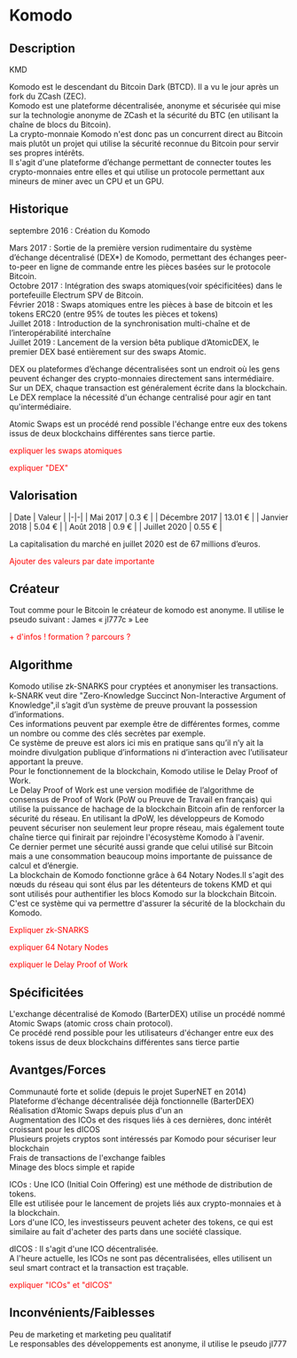 <h1>Komodo</h1>

<h2>Description</h2>
KMD

<p> Komodo est le descendant du Bitcoin Dark (BTCD). Il a vu le jour après un fork du ZCash (ZEC).<br>
Komodo est une plateforme décentralisée, anonyme et sécurisée qui mise sur la technologie anonyme de ZCash et la sécurité du BTC (en utilisant la chaîne de blocs du Bitcoin).<br>
La crypto-monnaie Komodo n'est donc pas un concurrent direct au Bitcoin mais plutôt un projet qui utilise la sécurité reconnue du Bitcoin pour servir ses propres intérêts.<br>
Il s'agit d'une plateforme d’échange permettant de connecter toutes les crypto-monnaies entre elles et qui utilise un protocole permettant aux mineurs de miner avec un CPU et un GPU.</p>



<h2>Historique</h2>

<p>septembre 2016 : Création du Komodo</p>
Mars 2017 : Sortie de la première version rudimentaire du système d’échange décentralisé (DEX*) de Komodo, permettant des échanges peer-to-peer en ligne de commande entre les pièces basées sur le protocole Bitcoin.<br>
Octobre 2017 : Intégration des swaps atomiques(voir spécificitées) dans le portefeuille Electrum SPV de Bitcoin.<br>
Février 2018 : Swaps atomiques entre les pièces à base de bitcoin et les tokens ERC20 (entre 95% de toutes les pièces et tokens)<br>
Juillet 2018 : Introduction de la synchronisation multi-chaîne et de l’interopérabilité interchaîne<br>
Juillet 2019 : Lancement de la version bêta publique d’AtomicDEX, le premier DEX basé entièrement sur des swaps Atomic.<p>

DEX ou plateformes d’échange décentralisées sont un endroit où les gens peuvent échanger des crypto-monnaies directement sans intermédiaire.<br>
Sur un DEX, chaque transaction est généralement écrite dans la blockchain. Le DEX remplace la nécessité d'un échange centralisé pour agir en tant qu'intermédiaire.</p>

Atomic Swaps est un procédé rend possible l'échange entre eux des tokens issus de deux blockchains différentes sans tierce partie.</p>

<p style="color: red">expliquer les swaps atomiques</p>
<p style="color: red">expliquer "DEX"</p>


<h2>Valorisation</h2>

<p>
 | Date | Valeur |
|-|-|
| Mai 2017 | 0.3 € |
| Décembre 2017 | 13.01 € |
| Janvier 2018 | 5.04 € |
| Août 2018 | 0.9 € |
| Juillet 2020 | 0.55 € |

La capitalisation du marché en juillet 2020 est de 67 millions d’euros.</p>

<p style="color: red">Ajouter des valeurs par date importante</p>

<h2>Créateur</h2>

<p>Tout comme pour le Bitcoin le créateur de komodo est anonyme. Il utilise le pseudo suivant : James « jl777c » Lee</p>

<p style="color: red">+ d'infos ! formation ? parcours ?</p>

<h2>Algorithme</h2>

<p>Komodo utilise zk-SNARKS pour cryptées et anonymiser les transactions. <br>
 k-SNARK veut dire "Zero-Knowledge Succinct Non-Interactive Argument of Knowledge",il s’agit d’un système de preuve prouvant la possession d’informations.<br>
Ces informations peuvent par exemple être de différentes formes, comme un nombre ou comme des clés secrètes par exemple.<br>
Ce système de preuve est alors ici mis en pratique sans qu’il n’y ait la moindre divulgation publique d’informations ni d’interaction avec l’utilisateur apportant la preuve.<br>
Pour le fonctionnement de la blockchain, Komodo utilise le Delay Proof of Work.<br>
Le Delay Proof of Work est une version modifiée de l’algorithme de consensus de Proof of Work (PoW ou Preuve de Travail en français) qui utilise la puissance de hachage de la blockchain Bitcoin afin de renforcer la sécurité du réseau. En utilisant la dPoW, les développeurs de Komodo peuvent sécuriser non seulement leur propre réseau, mais également toute chaîne tierce qui finirait par rejoindre l'écosystème Komodo à l'avenir.<br>
Ce dernier permet une sécurité aussi grande que celui utilisé sur Bitcoin mais a une consommation beaucoup moins importante de puissance de calcul et d’énergie.<br>
La blockchain de Komodo fonctionne grâce à 64 Notary Nodes.Il s'agit des nœuds du réseau qui sont élus par les détenteurs de tokens KMD et qui sont utilisés pour authentifier les blocs Komodo sur la blockchain Bitcoin. C'est ce système qui va permettre d'assurer la sécurité de la blockchain du Komodo.</p>


<p style="color: red">Expliquer zk-SNARKS</p>
<p style="color: red">expliquer 64 Notary Nodes</p>
<p style="color: red">expliquer le Delay Proof of Work</p>


<h2>Spécificitées</h2>

<p>L'exchange décentralisé de Komodo (BarterDEX) utilise un procédé nommé Atomic Swaps (atomic cross chain protocol).<br>
Ce procédé rend possible pour les utilisateurs d'échanger entre eux des tokens issus de deux blockchains différentes sans tierce partie</p>

<h2>Avantges/Forces</h2>

<p>Communauté forte et solide (depuis le projet SuperNET en 2014)<br>
Plateforme d’échange décentralisée déjà fonctionnelle (BarterDEX)<br>
Réalisation d’Atomic Swaps depuis plus d'un an<br>
Augmentation des ICOs et des risques liés à ces dernières, donc intérêt croissant pour les dICOS<br>
Plusieurs projets cryptos sont intéressés par Komodo pour sécuriser leur blockchain<br>
Frais de transactions de l'exchange faibles<br>
Minage des blocs simple et rapide</p>

ICOs : Une ICO (Initial Coin Offering) est une méthode de distribution de tokens.<br>
Elle est utilisée pour le lancement de projets liés aux crypto-monnaies et à la blockchain.<br>
Lors d'une ICO, les investisseurs peuvent acheter des tokens, ce qui est similaire au fait d'acheter des parts dans une société classique.</p>

dICOS : Il s'agit d'une ICO décentralisée.<br>
A l'heure actuelle, les ICOs ne sont pas décentralisées, elles utilisent un seul smart contract et la transaction est traçable.</p>


<p style="color: red">expliquer "ICOs" et "dICOS"</p>


<h2>Inconvénients/Faiblesses</h2>

<p>Peu de marketing et marketing peu qualitatif<br>
Le responsables des développements est anonyme, il utilise le pseudo jl777</p>
